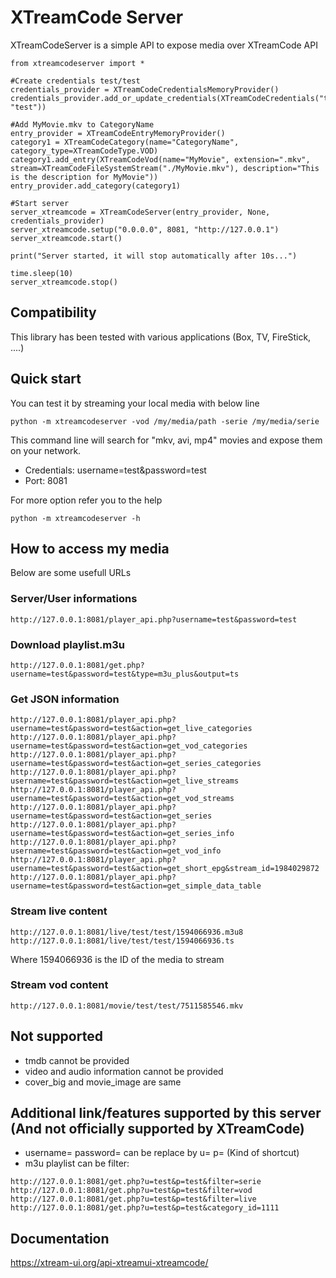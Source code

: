 # XTreamCode Server
XTreamCodeServer is a simple API to expose media over XTreamCode API

```
from xtreamcodeserver import *

#Create credentials test/test
credentials_provider = XTreamCodeCredentialsMemoryProvider()
credentials_provider.add_or_update_credentials(XTreamCodeCredentials("test", "test"))

#Add MyMovie.mkv to CategoryName
entry_provider = XTreamCodeEntryMemoryProvider()
category1 = XTreamCodeCategory(name="CategoryName", category_type=XTreamCodeType.VOD)
category1.add_entry(XTreamCodeVod(name="MyMovie", extension=".mkv", stream=XTreamCodeFileSystemStream("./MyMovie.mkv"), description="This is the description for MyMovie"))
entry_provider.add_category(category1)

#Start server
server_xtreamcode = XTreamCodeServer(entry_provider, None, credentials_provider)
server_xtreamcode.setup("0.0.0.0", 8081, "http://127.0.0.1")
server_xtreamcode.start()

print("Server started, it will stop automatically after 10s...")

time.sleep(10)
server_xtreamcode.stop()
```

## Compatibility
This library has been tested with various applications (Box, TV, FireStick, ....)

## Quick start
You can test it by streaming your local media with below line

`python -m xtreamcodeserver -vod /my/media/path -serie /my/media/serie`

This command line will search for "mkv, avi, mp4" movies and expose them on your network.

- Credentials: username=test&password=test
- Port: 8081

For more option refer you to the help

`python -m xtreamcodeserver -h`

## How to access my media

Below are some usefull URLs

### Server/User informations
```
http://127.0.0.1:8081/player_api.php?username=test&password=test
```
### Download playlist.m3u
```
http://127.0.0.1:8081/get.php?username=test&password=test&type=m3u_plus&output=ts
```

### Get JSON information
```
http://127.0.0.1:8081/player_api.php?username=test&password=test&action=get_live_categories
http://127.0.0.1:8081/player_api.php?username=test&password=test&action=get_vod_categories
http://127.0.0.1:8081/player_api.php?username=test&password=test&action=get_series_categories
http://127.0.0.1:8081/player_api.php?username=test&password=test&action=get_live_streams
http://127.0.0.1:8081/player_api.php?username=test&password=test&action=get_vod_streams
http://127.0.0.1:8081/player_api.php?username=test&password=test&action=get_series
http://127.0.0.1:8081/player_api.php?username=test&password=test&action=get_series_info
http://127.0.0.1:8081/player_api.php?username=test&password=test&action=get_vod_info
http://127.0.0.1:8081/player_api.php?username=test&password=test&action=get_short_epg&stream_id=1984029872
http://127.0.0.1:8081/player_api.php?username=test&password=test&action=get_simple_data_table
```
	
### Stream live content
```
http://127.0.0.1:8081/live/test/test/1594066936.m3u8
http://127.0.0.1:8081/live/test/test/1594066936.ts
```
Where 1594066936 is the ID of the media to stream

### Stream vod content
```
http://127.0.0.1:8081/movie/test/test/7511585546.mkv
```

## Not supported
 - tmdb cannot be provided
 - video and audio information cannot be provided
 - cover_big and movie_image are same

## Additional link/features supported by this server (And not officially supported by XTreamCode)
 - username= password= can be replace by u= p= (Kind of shortcut)
 - m3u playlist can be filter:
```
http://127.0.0.1:8081/get.php?u=test&p=test&filter=serie
http://127.0.0.1:8081/get.php?u=test&p=test&filter=vod
http://127.0.0.1:8081/get.php?u=test&p=test&filter=live
http://127.0.0.1:8081/get.php?u=test&p=test&category_id=1111
```

## Documentation
https://xtream-ui.org/api-xtreamui-xtreamcode/
